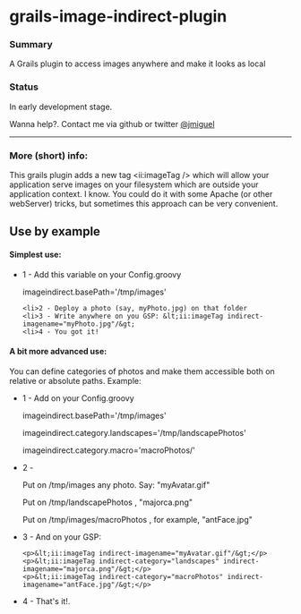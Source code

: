 grails-image-indirect-plugin
============================

<h3>Summary</h3>

A Grails plugin to access images anywhere and make it looks as local


<h3>Status</h3>

In early development stage. 

Wanna help?. Contact me via github or twitter <a href="http://twitter.com/jmiguel">@jmiguel</a>

<hr>

<h3>More (short) info:</h3>

This grails plugin adds a new tag  &lt;ii:imageTag /&gt; which will allow your application serve images on your filesystem which are outside your application context. I know. You could do it with some Apache (or other webServer)
 tricks, but sometimes this approach can be very convenient. 

<h2>Use by example</h2>

<h4>Simplest use:</h4>

<ul>
	<li>1 - Add this variable on your Config.groovy

<p>imageindirect.basePath='/tmp/images'</p>

	<li>2 - Deploy a photo (say, myPhoto.jpg) on that folder
	<li>3 - Write anywhere on you GSP: &lt;ii:imageTag indirect-imagename="myPhoto.jpg"/&gt; 
	<li>4 - You got it!
</ul>


<h4>A bit more advanced use:</h4>

You can define categories of photos and make them accessible both on relative or absolute paths. Example:

<ul>
<li>1 - Add on your Config.groovy

<p>imageindirect.basePath='/tmp/images'</p>
<p>imageindirect.category.landscapes='/tmp/landscapePhotos'</p>
<p>imageindirect.category.macro='macroPhotos/'</p>

<li>2 - 
	<p>Put on /tmp/images any photo. Say: "myAvatar.gif"</p>
    <p>Put on /tmp/landscapePhotos , "majorca.png"</p> 
    <p>Put on /tmp/images/macroPhotos , for example, "antFace.jpg" </p>

<li>3 - And on your GSP: 

	<p>&lt;ii:imageTag indirect-imagename="myAvatar.gif"/&gt;</p>
	<p>&lt;ii:imageTag indirect-category="landscapes" indirect-imagename="majorca.png"/&gt;</p>
	<p>&lt;ii:imageTag indirect-category="macroPhotos" indirect-imagename="antFace.jpg"/&gt;</p>

<li>4 - That's it!. 
</ul>
 




